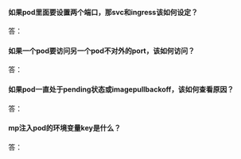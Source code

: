 ####  如果pod里面要设置两个端口，那svc和ingress该如何设定？

答：

#### 如果一个pod要访问另一个pod不对外的port，该如何访问？

答：

#### 如果pod一直处于pending状态或imagepullbackoff，该如何查看原因？

答：

#### mp注入pod的环境变量key是什么？

答：